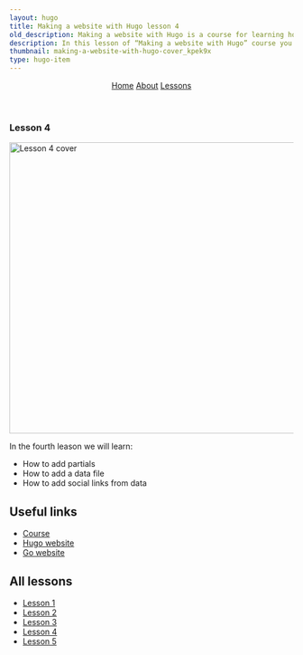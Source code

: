 ```yaml
---
layout: hugo
title: Making a website with Hugo lesson 4
old_description: Making a website with Hugo is a course for learning how to use Hugo.
description: In this lesson of “Making a website with Hugo” course you will learn how to add partials, how to add data files, and more.
thumbnail: making-a-website-with-hugo-cover_kpek9x
type: hugo-item
---
```


<section>
  <header>
    <nav aria-label="Course">
      <a href="/side-projects/hugo/" title="Home">Home</a>
      <a href="/side-projects/hugo/about/" title="About">About</a>
      <a class="active" href="/side-projects/hugo/lessons/" title="Lessons">Lessons</a>
    </nav>
  </header>
</section>
<section>
  <article>
    <h1>Lesson 4</h1>
    <a class="block" href="https://www.skillshare.com/site/join?teacherRef=142704&via=teacher-referral&utm_campaign=teacher-referral&utm_source=ShortUrl&utm_medium=teacher-referral&t=Making-a-website-with-Hugo&sku=1694766489">
      <img src="/gfx/jpg/making-a-website-with-hugo-lesson4.jpg" alt="Lesson 4 cover" width="824" height="515">
    </a>
    <p>In the fourth leason we will learn:</p>
    <ul>
      <li>How to add partials</li>
      <li>How to add a data file</li>
      <li>How to add social links from data</li>
    </ul>
    <h2>Useful links</h2>
    <ul>
      <li>
        <a href="https://www.skillshare.com/site/join?teacherRef=142704&via=teacher-referral&utm_campaign=teacher-referral&utm_source=ShortUrl&utm_medium=teacher-referral&t=Making-a-website-with-Hugo&sku=1694766489">Course</a>
      </li>
      <li><a href="https://gohugo.io">Hugo website</a></li>
      <li><a href="https://golang.org">Go website</a></li>
    </ul>
    <h2>All lessons</h2>
    <nav aria-label="Course">
      <ul>
        <li>
          <a href="/side-projects/hugo/lessons/1/">Lesson 1</a>
        </li>
        <li>
          <a href="/side-projects/hugo/lessons/2/">Lesson 2</a>
        </li>
        <li>
          <a href="/side-projects/hugo/lessons/3/">Lesson 3</a>
        </li>
        <li>
          <a class="active" href="/side-projects/hugo/lessons/4/">Lesson 4</a>
        </li>
        <li>
          <a href="/side-projects/hugo/lessons/5/">Lesson 5</a>
        </li>
      </ul>
    </nav>
  </article>
</section>

